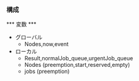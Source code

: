 ### 構成
*** 変数 ***
- グローバル
    - Nodes,now,event
- ローカル
    - Result,normalJob_queue,urgentJob_queue
    - Nodes (preemption,start,reserved,empty)
    - jobs (preemption)